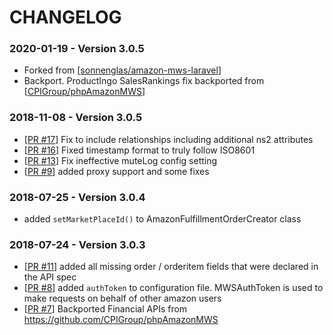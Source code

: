 # CHANGELOG

### 2020-01-19 - Version 3.0.5

* Forked from [[sonnenglas/amazon-mws-laravel](https://github.com/sonnenglas/amazon-mws-laravel)]
* Backport. ProductIngo SalesRankings fix backported from [[CPIGroup/phpAmazonMWS](https://github.com/CPIGroup/phpAmazonMWS)]

### 2018-11-08 - Version 3.0.5

* [[PR #17](https://github.com/sonnenglas/amazon-mws-laravel/pull/17)] Fix to include relationships including additional ns2 attributes
* [[PR #16](https://github.com/sonnenglas/amazon-mws-laravel/pull/16)] Fixed timestamp format to truly follow ISO8601
* [[PR #13](https://github.com/sonnenglas/amazon-mws-laravel/pull/13)] Fix ineffective muteLog config setting
* [[PR #9](https://github.com/sonnenglas/amazon-mws-laravel/pull/9)] added proxy support and some fixes

### 2018-07-25 - Version 3.0.4

* added `setMarketPlaceId()` to AmazonFulfillmentOrderCreator class

### 2018-07-24 - Version 3.0.3

* [[PR #11](https://github.com/sonnenglas/amazon-mws-laravel/pull/11/)] added all missing order / orderitem fields that were declared in the API spec
* [[PR #8](https://github.com/sonnenglas/amazon-mws-laravel/pull/8/)] added `authToken` to configuration file. MWSAuthToken is used to make requests on behalf of other amazon users
* [[PR #7](https://github.com/sonnenglas/amazon-mws-laravel/pull/7/)] Backported Financial APIs from https://github.com/CPIGroup/phpAmazonMWS
